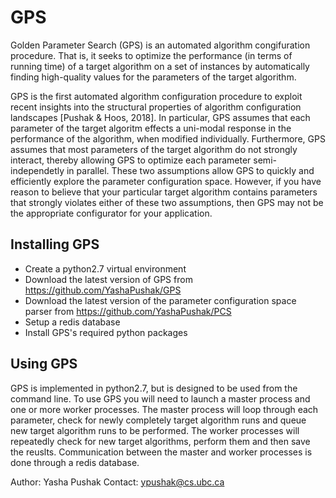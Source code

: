 # GPS

Golden Parameter Search (GPS) is an automated algorithm congifuration 
procedure. That is, it seeks to optimize the performance (in terms of
running time) of a target algorithm on a set of instances by automatically
finding high-quality values for the parameters of the target algorithm.

GPS is the first automated algorithm configuration procedure to exploit
recent insights into the structural properties of algorithm configuration
landscapes [Pushak & Hoos, 2018]. In particular, GPS assumes that each
parameter of the target algoritm effects a uni-modal response in the 
performance of the algorithm, when modified individually. Furthermore,
GPS assumes that most parameters of the target algorithm do not strongly
interact, thereby allowing GPS to optimize each parameter semi-independetly
in parallel. These two assumptions allow GPS to quickly and efficiently explore
the parameter configuration space. However, if you have reason to believe that
your particular target algorithm contains parameters that strongly violates
either of these two assumptions, then GPS may not be the appropriate 
configurator for your application. 

## Installing GPS

 - Create a python2.7 virtual environment
 - Download the latest version of GPS from https://github.com/YashaPushak/GPS
 - Download the latest version of the parameter configuration space parser
from https://github.com/YashaPushak/PCS
 - Setup a redis database
 - Install GPS's required python packages

## Using GPS

GPS is implemented in python2.7, but is designed to be used from the command
line. To use GPS you will need to launch a master process and one or more
worker processes. The master process will loop through each parameter, check
for newly completely target algorithm runs and queue new target algorithm
runs to be performed. The worker processes will repeatedly check for new
target algorithms, perform them and then save the reuslts. Communication 
between the master and worker processes is done through a redis database.

Author: Yasha Pushak
Contact: ypushak@cs.ubc.ca
